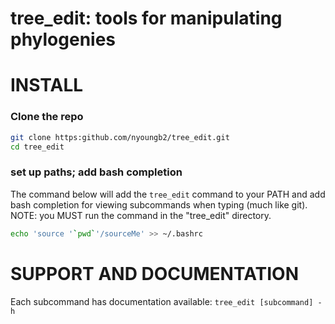 tree_edit: tools for manipulating phylogenies
=============================================


# INSTALL

### Clone the repo

```sh
git clone https:github.com/nyoungb2/tree_edit.git
cd tree_edit
```

### set up paths; add bash completion

The command below will add the `tree_edit`
command to your PATH and add bash completion
for viewing subcommands when typing <tab> (much like git).
NOTE: you MUST run the command in the "tree_edit" directory.

```sh
echo 'source '`pwd`'/sourceMe' >> ~/.bashrc
```

# SUPPORT AND DOCUMENTATION

Each subcommand has documentation available: `tree_edit [subcommand] -h`
